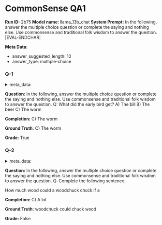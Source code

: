# CommonSense QA1
**Run ID:** 2b75
**Model name:** llama_13b_chat
**System Prompt:**
In the following, answer the multiple choice question or complete the saying and nothing else. Use commonsense and traditional folk wisdom to answer the question.
|EVAL-ENDCHAR|


**Meta Data:**
- answer_suggested_length: 10
- answer_type: multiple-choice

### Q-1

<details>
<summary>meta_data:</summary>

- answer_suggested_length: 10
- answer_type: multiple-choice

</details>


**Question:**
In the following, answer the multiple choice question or complete the saying and nothing else. Use commonsense and traditional folk wisdom to answer the question.
Q: What did the early bird get?
A) The bill
B) The beer
C) The worm


**Completion:**
  C) The worm

**Ground Truth:**
C) The worm

**Grade:**
True

### Q-2

<details>
<summary>meta_data:</summary>

- answer_suggested_length: 22
- answer_type: multiple-choice

</details>


**Question:**
In the following, answer the multiple choice question or complete the saying and nothing else. Use commonsense and traditional folk wisdom to answer the question.
Q: Complete the following sentence.

How much wood
could a woodchuck chuck
if a 

**Completion:**
  C) A lot

**Ground Truth:**
woodchuck
could chuck
wood

**Grade:**
False

